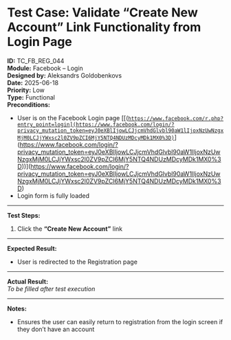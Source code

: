 # Test Case: Validate “Create New Account” Link Functionality from Login Page

**ID:** TC_FB_REG_044  
**Module:** Facebook – Login  
**Designed by:** Aleksandrs Goldobenkovs  
**Date:** 2025-06-18  
**Priority:** Low  
**Type:** Functional  
**Preconditions:**  
- User is on the Facebook Login page  [[([`https://www.facebook.com/r.php?entry_point=login](https://www.facebook.com/login/?privacy_mutation_token=eyJ0eXBlIjowLCJjcmVhdGlvbl90aW1lIjoxNzUwNzgxMjM0LCJjYWxsc2l0ZV9pZCI6MjY5NTQ4NDUzMDcyMDk1MX0%3D)`]([https://www.facebook.com/r.php?entry_point=login)](https://www.facebook.com/login/?privacy_mutation_token=eyJ0eXBlIjowLCJjcmVhdGlvbl90aW1lIjoxNzUwNzgxMjM0LCJjYWxsc2l0ZV9pZCI6MjY5NTQ4NDUzMDcyMDk1MX0%3D))](https://www.facebook.com/login/?privacy_mutation_token=eyJ0eXBlIjowLCJjcmVhdGlvbl90aW1lIjoxNzUwNzgxMjM0LCJjYWxsc2l0ZV9pZCI6MjY5NTQ4NDUzMDcyMDk1MX0%3D)
- Login form is fully loaded

---

**Test Steps:**

1. Click the **“Create New Account”** link

---

**Expected Result:**   
- User is redirected to the Registration page

---

**Actual Result:**  
_To be filled after test execution_

---

**Notes:**
- Ensures the user can easily return to registration from the login screen if they don’t have an account
